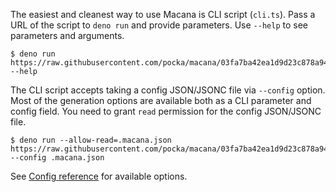 The easiest and cleanest way to use Macana is CLI script (`cli.ts`).
Pass a URL of the script to `deno run` and provide parameters.
Use `--help` to see parameters and arguments.

```
$ deno run https://raw.githubusercontent.com/pocka/macana/03fa7ba42ea1d9d23c878a941811da105cebda96/cli.ts --help
```

The CLI script accepts taking a config JSON/JSONC file via `--config` option.
Most of the generation options are available both as a CLI parameter and config field.
You need to grant `read` permission for the config JSON/JSONC file.

```
$ deno run --allow-read=.macana.json https://raw.githubusercontent.com/pocka/macana/03fa7ba42ea1d9d23c878a941811da105cebda96/cli.ts --config .macana.json
```

See [Config reference](/en/References/Config) for available options.